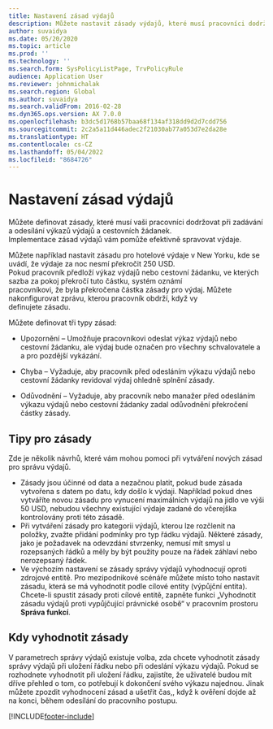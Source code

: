 ```yaml
---
title: Nastavení zásad výdajů
description: Můžete nastavit zásady výdajů, které musí pracovníci dodržovat při zadávání a odesílání sestav výdajů a cestovních žádanek v aplikaci Microsoft Dynamics 365 Finance.
author: suvaidya
ms.date: 05/20/2020
ms.topic: article
ms.prod: ''
ms.technology: ''
ms.search.form: SysPolicyListPage, TrvPolicyRule
audience: Application User
ms.reviewer: johnmichalak
ms.search.region: Global
ms.author: suvaidya
ms.search.validFrom: 2016-02-28
ms.dyn365.ops.version: AX 7.0.0
ms.openlocfilehash: b3dc5d1768b57baa68f134af318dd9d2d7cdd756
ms.sourcegitcommit: 2c2a5a11d446adec2f21030ab77a053d7e2da28e
ms.translationtype: HT
ms.contentlocale: cs-CZ
ms.lasthandoff: 05/04/2022
ms.locfileid: "8684726"
---
```

# <a name="set-up-expense-policies"></a>Nastavení zásad výdajů

Můžete definovat zásady, které musí vaši pracovníci dodržovat při zadávání a odesílání výkazů výdajů a cestovních žádanek.         
Implementace zásad výdajů vám pomůže efektivně spravovat výdaje.         

Můžete například nastavit zásadu pro hotelové výdaje v New Yorku, kde se uvádí, že výdaje za noc nesmí překročit 250 USD.       
Pokud pracovník předloží výkaz výdajů nebo cestovní žádanku, ve kterých sazba za pokoj překročí tuto částku, systém oznámí        
pracovníkovi, že byla překročena částka zásady pro výdaj. Můžete nakonfigurovat zprávu, kterou pracovník obdrží, když vy        
definujete zásadu.      
        
Můžete definovat tři typy zásad:         
        
- Upozornění – Umožňuje pracovníkovi odeslat výkaz výdajů nebo cestovní žádanku, ale výdaj bude označen pro všechny schvalovatele a        
  a pro pozdější vykázání.        

- Chyba – Vyžaduje, aby pracovník před odesláním výkazu výdajů nebo cestovní žádanky revidoval výdaj ohledně splnění zásady.       
 
 - Odůvodnění – Vyžaduje, aby pracovník nebo manažer před odesláním výkazu výdajů nebo cestovní žádanky zadal odůvodnění překročení částky zásady.        

## <a name="policy-tips"></a>Tipy pro zásady
Zde je několik návrhů, které vám mohou pomoci při vytváření nových zásad pro správu výdajů. 
* Zásady jsou účinné od data a nezačnou platit, pokud bude zásada vytvořena s datem po datu, kdy došlo k výdaji. Například pokud dnes vytváříte novou zásadu pro vynucení maximálních výdajů na jídlo ve výši 50 USD, nebudou všechny existující výdaje zadané do včerejška kontrolovány proti této zásadě.
* Při vytváření zásady pro kategorii výdajů, kterou lze rozčlenit na položky, zvažte přidání podmínky pro typ řádku výdajů. Některé zásady, jako je požadavek na odevzdání stvrzenky, nemusí mít smysl u rozepsaných řádků a měly by být použity pouze na řádek záhlaví nebo nerozepsaný řádek. 
* Ve výchozím nastavení se zásady správy výdajů vyhodnocují oproti zdrojové entitě. Pro mezipodnikové scénáře můžete místo toho nastavit zásadu, která se má vyhodnotit podle cílové entity (výpůjční entita). Chcete-li spustit zásady proti cílové entitě, zapněte funkci „Vyhodnotit zásadu výdajů proti vypůjčující právnické osobě“ v pracovním prostoru **Správa funkcí**.

## <a name="when-to-evaluate-policies"></a>Kdy vyhodnotit zásady

V parametrech správy výdajů existuje volba, zda chcete vyhodnotit zásady správy výdajů při uložení řádku nebo při odeslání výkazu výdajů. Pokud se rozhodnete vyhodnotit při uložení řádku, zajistíte, že uživatelé budou mít dříve přehled o tom, co potřebují k dokončení svého výkazu najednou. Jinak můžete zpozdit vyhodnocení zásad a ušetřit čas,, když k ověření dojde až na konci, během odesílání do pracovního postupu.


[!INCLUDE[footer-include](../includes/footer-banner.md)]